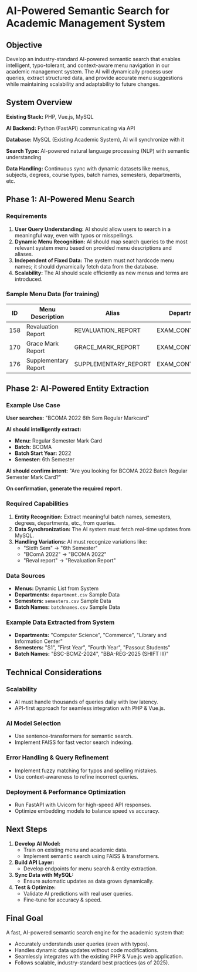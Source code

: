 # AI-Powered Semantic Search for Academic Management System

## Objective

Develop an industry-standard AI-powered semantic search that enables intelligent, typo-tolerant, and context-aware menu navigation in our academic management system. The AI will dynamically process user queries, extract structured data, and provide accurate menu suggestions while maintaining scalability and adaptability to future changes.

## System Overview

**Existing Stack:** PHP, Vue.js, MySQL

**AI Backend:** Python (FastAPI) communicating via API

**Database:** MySQL (Existing Academic System), AI will synchronize with it

**Search Type:** AI-powered natural language processing (NLP) with semantic understanding

**Data Handling:** Continuous sync with dynamic datasets like menus, subjects, degrees, course types, batch names, semesters, departments, etc.

## Phase 1: AI-Powered Menu Search

### Requirements

1. **User Query Understanding:** AI should allow users to search in a meaningful way, even with typos or misspellings.
2. **Dynamic Menu Recognition:** AI should map search queries to the most relevant system menu based on provided menu descriptions and aliases.
3. **Independent of Fixed Data:** The system must not hardcode menu names; it should dynamically fetch data from the database.
4. **Scalability:** The AI should scale efficiently as new menus and terms are introduced.

### Sample Menu Data (for training)

| ID  | Menu Description       | Alias                    | Department        |
|-----|------------------------|--------------------------|-------------------|
| 158 | Revaluation Report     | REVALUATION_REPORT       | EXAM_CONTROLLER   |
| 170 | Grace Mark Report      | GRACE_MARK_REPORT        | EXAM_CONTROLLER   |
| 176 | Supplementary Report   | SUPPLEMENTARY_REPORT     | EXAM_CONTROLLER   |

## Phase 2: AI-Powered Entity Extraction

### Example Use Case

**User searches:** "BCOMA 2022 6th Sem Regular Markcard"

**AI should intelligently extract:**
- **Menu:** Regular Semester Mark Card
- **Batch:** BCOMA
- **Batch Start Year:** 2022
- **Semester:** 6th Semester

**AI should confirm intent:**
"Are you looking for BCOMA 2022 Batch Regular Semester Mark Card?"

**On confirmation, generate the required report.**

### Required Capabilities

1. **Entity Recognition:** Extract meaningful batch names, semesters, degrees, departments, etc., from queries.
2. **Data Synchronization:** The AI system must fetch real-time updates from MySQL.
3. **Handling Variations:** AI must recognize variations like:
   - "Sixth Sem" → "6th Semester"
   - "BComA 2022" → "BCOMA 2022"
   - "Reval report" → "Revaluation Report"

### Data Sources

- **Menus:** Dynamic List from System
- **Departments:** `department.csv` Sample Data
- **Semesters:** `semesters.csv` Sample Data
- **Batch Names:** `batchnames.csv` Sample Data

### Example Data Extracted from System

- **Departments:** "Computer Science", "Commerce", "Library and Information Center"
- **Semesters:** "S1", "First Year", "Fourth Year", "Passout Students"
- **Batch Names:** "BSC-BCMZ-2024", "BBA-REG-2025 (SHIFT III)"

## Technical Considerations

### Scalability

- AI must handle thousands of queries daily with low latency.
- API-first approach for seamless integration with PHP & Vue.js.

### AI Model Selection

- Use sentence-transformers for semantic search.
- Implement FAISS for fast vector search indexing.

### Error Handling & Query Refinement

- Implement fuzzy matching for typos and spelling mistakes.
- Use context-awareness to refine incorrect queries.

### Deployment & Performance Optimization

- Run FastAPI with Uvicorn for high-speed API responses.
- Optimize embedding models to balance speed vs accuracy.

## Next Steps

1. **Develop AI Model:**
   - Train on existing menu and academic data.
   - Implement semantic search using FAISS & transformers.
2. **Build API Layer:**
   - Develop endpoints for menu search & entity extraction.
3. **Sync Data with MySQL:**
   - Ensure automatic updates as data grows dynamically.
4. **Test & Optimize:**
   - Validate AI predictions with real user queries.
   - Fine-tune for accuracy & speed.

## Final Goal

A fast, AI-powered semantic search engine for the academic system that:
- Accurately understands user queries (even with typos).
- Handles dynamic data updates without code modifications.
- Seamlessly integrates with the existing PHP & Vue.js web application.
- Follows scalable, industry-standard best practices (as of 2025).